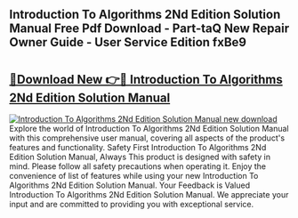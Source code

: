 ## Introduction To Algorithms 2Nd Edition Solution Manual Free Pdf Download - Part-taQ New Repair Owner Guide - User Service Edition fxBe9

# <h2><a href="http://bc55494.oget.top/?id=Introduction+To+Algorithms+2Nd+Edition+Solution+Manual">🔗Download New 👉🔴 Introduction To Algorithms 2Nd Edition Solution Manual</a></h2>

[![Introduction To Algorithms 2Nd Edition Solution Manual new download](https://i.imgur.com/5g1atiW.png)](http://bc55494.oget.top/?id=Introduction+To+Algorithms+2Nd+Edition+Solution+Manual)
Explore the world of Introduction To Algorithms 2Nd Edition Solution Manual with this comprehensive user manual, covering all aspects of the product's features and functionality. Safety First Introduction To Algorithms 2Nd Edition Solution Manual, Always This product is designed with safety in mind. Please follow all safety precautions when operating it. Enjoy the convenience of list of features while using your new Introduction To Algorithms 2Nd Edition Solution Manual. Your Feedback is Valued Introduction To Algorithms 2Nd Edition Solution Manual. We appreciate your input and are committed to providing you with exceptional service.

